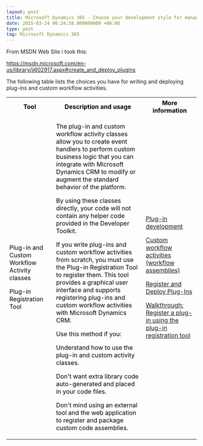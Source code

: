 ```yaml
---
layout: post
title: Microsoft Dynamics 365 - Choose your development style for managed code - Create and deploy plug-ins or custom workflow activities
date: 2015-03-24 06:24:58.000000000 +00:00
type: post
tag: Microsoft Dynamics 365
---
```


<p><span>From MSDN Web Site i took this:</span></p>
<p><span><a href="https://msdn.microsoft.com/en-us/library/jj602917.aspx#create_and_deploy_plugins" target="_blank" title="Choose your development style for managed code">https://msdn.microsoft.com/en-us/library/jj602917.aspx#create_and_deploy_plugins</a> <br /></font></span></p>

<p>The following table lists the choices you have for writing and deploying plug-ins and custom workflow activities. </p>

<table>
    <tbody>
        <tr>
            <th><font color="#000000" >Tool </font></th>
            <th><font color="#000000" >Description and usage </font></th>
            <th><font color="#000000" >More information </font></th>
        </tr>
        <tr>
            <td>
                <p><font color="#000000" >Plug-in and Custom Workflow Activity classes </font></p>
                <p><font color="#000000" >Plug-in Registration Tool </font></p>
            </td>
            <td>
                <p><font color="#000000" >The plug-in and custom workflow activity classes allow you to create event handlers to perform custom business logic that you can integrate with Microsoft Dynamics CRM to modify or augment the standard behavior of the platform. </font></p>
                <p><font color="#000000" >By using these classes directly, your code will not contain any helper code provided in the Developer Toolkit. </font></p>
                <p><font color="#000000" >If you write plug-ins and custom workflow activities from scratch, you must use the Plug-in Registration Tool to register them. This tool provides a graphical user interface and supports registering plug-ins and custom workflow activities with Microsoft Dynamics CRM. </font></p>
                <p><font color="#000000" >Use this method if you: </font></p>
                <p><font color="#000000" >Understand how to use the plug-in and custom activity classes. </font></p>
                <p><font color="#000000" >Don't want extra library code auto-generated and placed in your code files. </font></p>
                <p><font color="#000000" >Don't mind using an external tool and the web application to register and package custom code assemblies. </font></p>
            </td>
            <td>
                <p> <font color="#000000" ><a href="https://msdn.microsoft.com/en-us/library/gg328490.aspx">Plug-in development </a> </font></p>
                <p> <font color="#000000" ><a href="https://msdn.microsoft.com/en-us/library/gg309745.aspx">Custom workflow activities (workflow assemblies) </a> </font></p>
                <p> <font color="#000000" ><a href="https://msdn.microsoft.com/en-us/library/gg309620.aspx">Register and Deploy Plug-Ins </a> </font></p>
                <p> <font color="#000000" ><a href="https://msdn.microsoft.com/en-us/library/gg309580.aspx">Walkthrough: Register a plug-in using the plug-in registration tool </a> </font></p>
            </td>
        </tr>
    </tbody>
</table>
